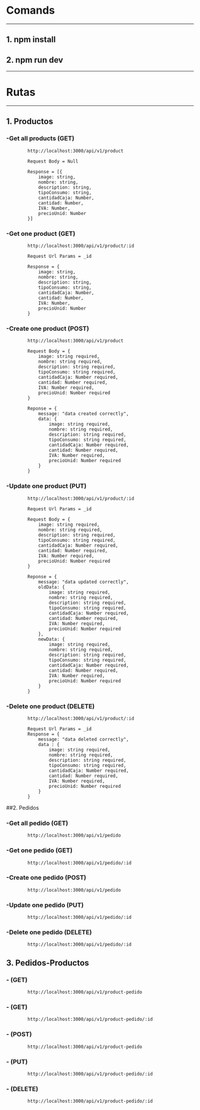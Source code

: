 # Comands 

--- 

## 1. npm install 
## 2. npm run dev 

----
# Rutas 
---
## 1. Productos
###         -Get all products (GET)
            http://localhost:3000/api/v1/product

            Request Body = Null

            Response = [{
                image: string,
                nombre: string,
                description: string,
                tipoConsumo: string,
                cantidadCaja: Number,
                cantidad: Number,
                IVA: Number,
                precioUnid: Number
            }]
###         -Get one product (GET)
            http://localhost:3000/api/v1/product/:id

            Request Url Params = _id

            Response = {
                image: string,
                nombre: string,
                description: string,
                tipoConsumo: string,
                cantidadCaja: Number,
                cantidad: Number,
                IVA: Number,
                precioUnid: Number
            }
            
###         -Create one product (POST)
            http://localhost:3000/api/v1/product

            Request Body = {
                image: string required,
                nombre: string required,
                description: string required,
                tipoConsumo: string required,
                cantidadCaja: Number required,
                cantidad: Number required,
                IVA: Number required,
                precioUnid: Number required
            }

            Reponse = {
                message: "data created correctly",
                data: {
                    image: string required,
                    nombre: string required,
                    description: string required,
                    tipoConsumo: string required,
                    cantidadCaja: Number required,
                    cantidad: Number required,
                    IVA: Number required,
                    precioUnid: Number required
                }
            }

###         -Update one product (PUT)
            http://localhost:3000/api/v1/product/:id

            Request Url Params = _id

            Request Body = {
                image: string required,
                nombre: string required,
                description: string required,
                tipoConsumo: string required,
                cantidadCaja: Number required,
                cantidad: Number required,
                IVA: Number required,
                precioUnid: Number required
            }

            Reponse = {
                message: "data updated correctly",
                oldData: {
                    image: string required,
                    nombre: string required,
                    description: string required,
                    tipoConsumo: string required,
                    cantidadCaja: Number required,
                    cantidad: Number required,
                    IVA: Number required,
                    precioUnid: Number required
                },
                newData: {
                    image: string required,
                    nombre: string required,
                    description: string required,
                    tipoConsumo: string required,
                    cantidadCaja: Number required,
                    cantidad: Number required,
                    IVA: Number required,
                    precioUnid: Number required
                }
            }
            
###         -Delete one product (DELETE)
            http://localhost:3000/api/v1/product/:id

            Request Url Params = _id
            Response = {
                message: "data deleted correctly",
                data : {
                    image: string required,
                    nombre: string required,
                    description: string required,
                    tipoConsumo: string required,
                    cantidadCaja: Number required,
                    cantidad: Number required,
                    IVA: Number required,
                    precioUnid: Number required
                }
            }
            
##2. Pedidos

###         -Get all pedido (GET)
            http://localhost:3000/api/v1/pedido
###         -Get one pedido (GET)
            http://localhost:3000/api/v1/pedido/:id
            
###         -Create one pedido (POST)
            http://localhost:3000/api/v1/pedido

###         -Update one pedido (PUT)
            http://localhost:3000/api/v1/pedido/:id
            
###         -Delete one pedido (DELETE)
            http://localhost:3000/api/v1/pedido/:id
            
            
## 3. Pedidos-Productos

###         - (GET)
            http://localhost:3000/api/v1/product-pedido
###         - (GET)
            http://localhost:3000/api/v1/product-pedido/:id
            
###         - (POST)
            http://localhost:3000/api/v1/product-pedido

###         - (PUT)
            http://localhost:3000/api/v1/product-pedido/:id
            
###         - (DELETE)
            http://localhost:3000/api/v1/product-pedido/:id
